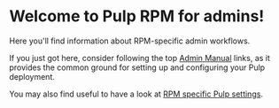 # Welcome to Pulp RPM for admins!

Here you'll find information about RPM-specific admin workflows.

If you just got here, consider following the top [Admin Manual](site:pulp-docs/docs/sections/admin/) links, as it provides the common ground for setting up and configuring your Pulp deployment.

You may also find useful to have a look at [RPM specific Pulp settings](site:pulp_rpm/docs/admin/reference/settings/).

